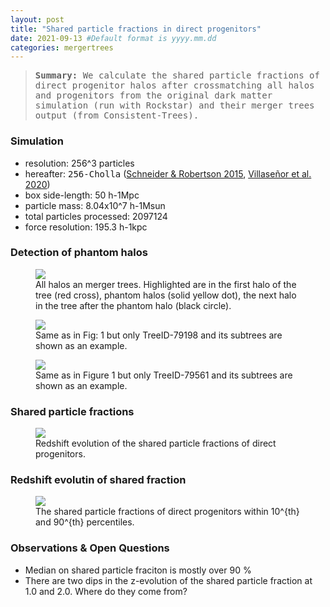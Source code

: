 ```yaml
---
layout: post
title: "Shared particle fractions in direct progenitors"
date: 2021-09-13 #Default format is yyyy.mm.dd
categories: mergertrees
---
```


<blockquote><tt><b>Summary:</b> We calculate the shared particle fractions of direct progenitor halos after crossmatching all halos and progenitors from the original dark matter simulation (run with Rockstar) and their merger trees output (from Consistent-Trees).</tt></blockquote>

### Simulation

<ul class="post-list">
      <li>resolution: 256^3 particles</li>
      <li>hereafter: <tt>256-Cholla</tt> (<a href="https://ui.adsabs.harvard.edu/abs/2015ApJS..217...24S">Schneider &amp; Robertson 2015</a>, <a href="https://ui.adsabs.harvard.edu/abs/2020arXiv200906652V">Villase&ntilde;or et al. 2020</a>)</li>
      <li>box side-length: 50 h-1Mpc</li>
      <li>particle mass: 8.04x10^7 h-1Msun</li>
        <li>total particles processed: 2097124</li>
      <li>force resolution: 195.3 h-1kpc </li>  
    </ul>



### Detection of phantom halos

<figure>
  <img src="{{ site.baseurl }}/plots/2021-09-13_merger_trees_CT_all_halo_phantoms.png">
  <figcaption>All halos an merger trees. Highlighted are in the first halo of the tree (red cross), phantom halos (solid yellow dot), the next halo in the tree after the phantom halo (black circle). 
  </figcaption>
</figure>

<figure>
  <img src="{{ site.baseurl }}/plots/2021-09-13_merger_trees_CT_all_halo_phantoms_TreeID-79198.png">
  <figcaption>Same as in Fig: 1 but only TreeID-79198 and its subtrees are shown as an example.
  </figcaption>
</figure>

<figure>
  <img src="{{ site.baseurl }}/plots/2021-09-13_merger_trees_CT_all_halo_phantoms_TreeID-79561.png">
  <figcaption>Same as in Figure 1 but only TreeID-79561 and its subtrees are shown as an example.
  </figcaption>
</figure>

### Shared particle fractions

<figure>
  <img src="{{ site.baseurl }}/plots/2021-09-13_merger_trees_CT_all_halo_phantoms_shared_fracs.png">
  <figcaption>Redshift evolution of the shared particle fractions of direct progenitors.
  </figcaption>
</figure>


### Redshift evolutin of shared fraction

<figure>
  <img src="{{ site.baseurl }}/plots/2021-09-13_merger_trees_CT_all_shared_frac1.png">
  <figcaption>The shared particle fractions of direct progenitors within 10^{th} and 90^{th} percentiles.
  </figcaption>
</figure>


### Observations & Open Questions

<ul class="post-list">
  <li>Median on shared particle fraciton is mostly over 90 %</li>
  <li>There are two dips in the z-evolution of the shared particle fraction at 1.0 and 2.0. Where do they come from?</li>
</ul>
